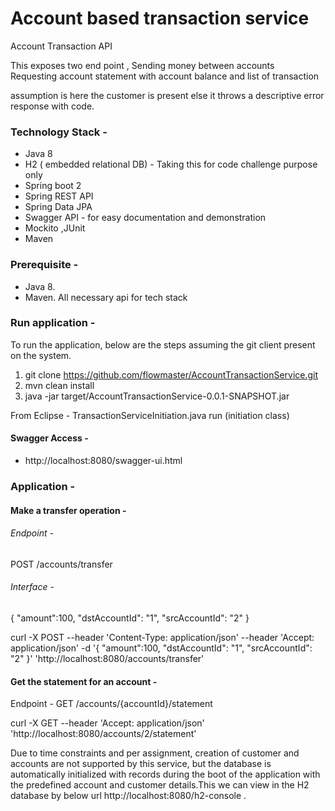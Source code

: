 # Account based transaction service
Account Transaction API


This exposes two end point ,
Sending money between accounts  
Requesting account statement with account balance and list of transaction

assumption is here the customer is present else it throws a descriptive error response with code.

### Technology Stack -
- Java 8
- H2 ( embedded relational DB) - Taking this for code challenge purpose only  
- Spring boot 2
- Spring REST API
- Spring Data JPA
- Swagger API -  for easy documentation and demonstration
- Mockito ,JUnit
- Maven

### Prerequisite -

- Java 8.
- Maven.
All necessary api for tech stack

### Run application -
To run the application, below are the steps assuming the git client present on the system.

1. git clone https://github.com/flowmaster/AccountTransactionService.git
2. mvn clean install
3. java -jar target/AccountTransactionService-0.0.1-SNAPSHOT.jar

From Eclipse - TransactionServiceInitiation.java run (initiation class)

#### Swagger Access -
* http://localhost:8080/swagger-ui.html

### Application - 

#### Make a transfer operation - 

###### Endpoint - 
POST   /accounts/transfer

###### Interface - 

{
  "amount":100,
  "dstAccountId": "1",
  "srcAccountId": "2"
}

curl -X POST --header 'Content-Type: application/json' --header 'Accept: application/json' -d '{
  "amount":100,
  "dstAccountId": "1",
  "srcAccountId": "2"
}' 'http://localhost:8080/accounts/transfer'


#### Get the statement for an account - 

Endpoint - GET  /accounts/{accountId}/statement

curl -X GET --header 'Accept: application/json' 'http://localhost:8080/accounts/2/statement'



Due to time constraints and per assignment, creation of customer and accounts are not supported by this service, but the database is automatically initialized with records during the boot of the application with the predefined account and customer details.This we can view in the H2 database by below url
  http://localhost:8080/h2-console  .
